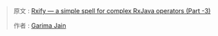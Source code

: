 

> 原文 : [Rxify — a simple spell for complex RxJava operators (Part -3)](https://medium.com/fueled-engineering/rxify-a-simple-spell-for-complex-rxjava-operators-part-3-44e2b3535cce)
>
> 作者 : [Garima Jain](https://medium.com/@ragdroid?source=post_header_lockup)

